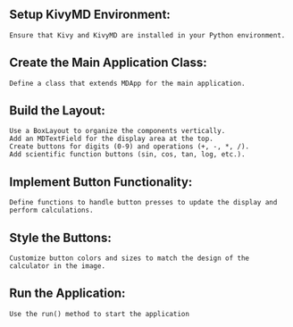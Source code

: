 ## Setup KivyMD Environment:

    Ensure that Kivy and KivyMD are installed in your Python environment.

## Create the Main Application Class:

    Define a class that extends MDApp for the main application.

## Build the Layout:

    Use a BoxLayout to organize the components vertically.
    Add an MDTextField for the display area at the top.
    Create buttons for digits (0-9) and operations (+, -, *, /).
    Add scientific function buttons (sin, cos, tan, log, etc.).

## Implement Button Functionality:

    Define functions to handle button presses to update the display and perform calculations.

## Style the Buttons:

    Customize button colors and sizes to match the design of the calculator in the image.

## Run the Application:

    Use the run() method to start the application